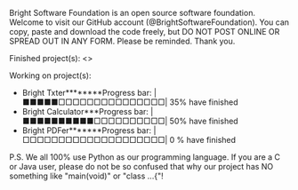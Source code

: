 Bright Software Foundation is an open source software foundation.
Welcome to visit our GitHub account (@BrightSoftwareFoundation).
You can copy, paste and download the code freely, but DO NOT POST ONLINE OR SPREAD OUT IN ANY FORM. Please be reminded.
Thank you.

Finished project(s):
<<NO>>

Working on project(s):
- Bright Txter********Progress bar: |■■■■■□□□□□□□□□□□□□□□| 35% have finished
- Bright Calculator***Progress bar: |■■■■■■■■■■□□□□□□□□□□| 50% have finished
- Bright PDFer*******Progress bar: |□□□□□□□□□□□□□□□□□□□□| 0  % have finished

P.S. We all 100% use Python as our programming language. If you are a C or Java user, please do not be so confused that why our project has NO something like "main(void)" or "class ...{"!
